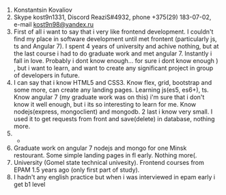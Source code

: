 1. Konstantsin Kovaliov
2. Skype kost9n1331, Discord ReaziS#4932, phone +375(29) 183-07-02, e-mail kost9n98@yandex.ru
3. First of all i want to say that i very like frontend development. I couldn't find my place in software development until met frontent (particularly js, ts and Angular 7). I spent 4 years of university and achive nothing, but at the last course i had to do graduate work and met angular 7. Instantly i fall in love. Probably i dont know enough... for sure i dont know enough ) , but i want to learn, and want to create any significant project in group of developers in future.
4. I can say that i know HTML5 and CSS3. Know flex, grid, bootstrap and some more, can create any landing pages. Learning js(es5, es6+), ts. Know angular 7 (my graduate work was on this)  i'm sure that i don't know it well enough, but i its so interesting to learn for me. Know nodejs(express, mongoclient) and mongodb. 2 last i know very small. I used it to get requests from front and save(delete) in database, nothing more.
5. -
6. Graduate work on angular 7 nodejs and mongo for one Minsk restourant. Some simple landing pages in fl early. Nothing more(.
7. University (Gomel state technical univesity). Frontend courses from EPAM 1.5 years ago (only first part of study).
8. I hadn't any english practice but when i was interviewed in epam early i get b1 level